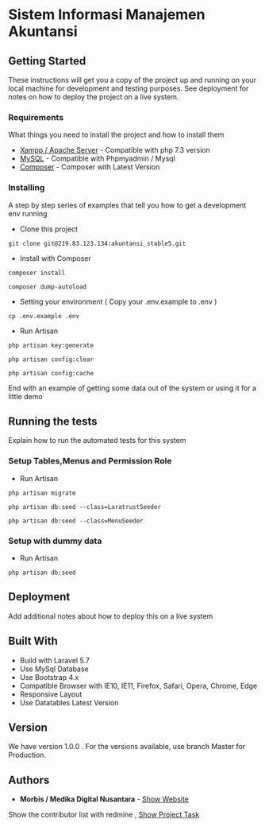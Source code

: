 # Sistem Informasi Manajemen Akuntansi


## Getting Started

These instructions will get you a copy of the project up and running on your local machine for development and testing purposes. See deployment for notes on how to deploy the project on a live system.

### Requirements

What things you need to install the project and how to install them

* [Xampp / Apache Server](https://www.apachefriends.org/download.html) - Compatible with php 7.3 version
* [MySQL](https://www.mysql.org/) - Compatible with Phpmyadmin / Mysql
* [Composer](https://getcomposer.org/) - Composer with Latest Version


### Installing

A step by step series of examples that tell you how to get a development env running

* Clone this project

```
git clone git@219.83.123.134:akuntansi_stable5.git
```
* Install with Composer

```
composer install
```
```
composer dump-autoload
```

* Setting your environment ( Copy your .env.example to .env )

```
cp .env.example .env 
```
* Run Artisan
```
php artisan key:generate
```
```
php artisan config:clear
```
```
php artisan config:cache
```


End with an example of getting some data out of the system or using it for a little demo

## Running the tests

Explain how to run the automated tests for this system

### Setup Tables,Menus and Permission Role


* Run Artisan

```
php artisan migrate
```
```
php artisan db:seed --class=LaratrustSeeder
```
```
php artisan db:seed --class=MenuSeeder
```

### Setup with dummy data

* Run Artisan

```
php artisan db:seed
```

## Deployment

Add additional notes about how to deploy this on a live system

## Built With

* Build with Laravel 5.7
* Use MySql Database
* Use Bootstrap 4.x
* Compatible Browser with IE10, IE11, Firefox, Safari, Opera, Chrome, Edge
* Responsive Layout
* Use Datatables Latest Version


## Version

We have version 1.0.0 . For the versions available, use branch Master for Production.

## Authors

* **Morbis / Medika Digital Nusantara** -  [Show Website](http://morbis.id)

Show the contributor list with redmine ,  [Show Project Task](http://support.mbi.biz.id/issues/7210)



